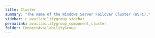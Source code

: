 ```yaml
---
title: Cluster
summary: "The name of the Windows Server Failover Cluster (WSFC)."
sidebar: c_availabilitygroup_sidebar
permalink: availabilitygroup_component_cluster
folder: ConnectAvailabilityGroup
---
```

